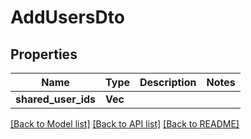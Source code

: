 # AddUsersDto

## Properties

Name | Type | Description | Notes
------------ | ------------- | ------------- | -------------
**shared_user_ids** | **Vec<String>** |  | 

[[Back to Model list]](../README.md#documentation-for-models) [[Back to API list]](../README.md#documentation-for-api-endpoints) [[Back to README]](../README.md)


